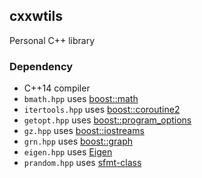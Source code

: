 ## cxxwtils

Personal C++ library


### Dependency

- C++14 compiler
- `bmath.hpp` uses [boost::math](http://www.boost.org/doc/libs/release/libs/math/doc/)
- `itertools.hpp` uses [boost::coroutine2](http://www.boost.org/doc/libs/release/libs/coroutine2/doc/html/)
- `getopt.hpp` uses [boost::program_options](http://www.boost.org/doc/libs/release/libs/program_options/doc/)
- `gz.hpp` uses [boost::iostreams](http://www.boost.org/doc/libs/release/libs/iostreams/doc/)
- `grn.hpp` uses [boost::graph](http://www.boost.org/doc/libs/release/libs/graph/doc/)
- `eigen.hpp` uses [Eigen](https://eigen.tuxfamily.org/)
- `prandom.hpp` uses [sfmt-class](https://github.com/heavywatal/sfmt-class)
